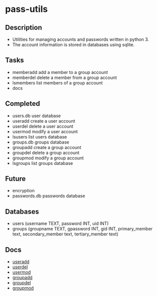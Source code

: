 # pass-utils

## Description
- Utilities for managing accounts and passwords written in python 3.
- The account information is stored in databases using sqlite.

## Tasks
- memberadd add a member to a group account
- memberdel delete a member from a group account
- lsmembers list members of a group account
- docs

## Completed
- users.db user database
- useradd create a user account
- userdel delete a user account
- usermod modify a user account
- lsusers list users database
- groups.db groups database
- groupadd create a group account
- groupdel delete a group account
- groupmod modify a group account
- lsgroups list groups database

## Future
- encryption
- passwords.db passwords database

## Databases
- users (username TEXT, password INT, uid INT)
- groups (groupname TEXT, gpassword INT, gid INT, primary_member text, secondary_member text, tertiary_member text)

## Docs
- [useradd](https://github.com/ubigby/passwd/blob/master/useradd.md)
- [userdel](https://github.com/ubigby/passwd/blob/master/userdel.md)
- [usermod](https://github.com/ubigby/passwd/blob/master/usermod.md)
- [groupadd](https://github.com/ubigby/passwd/blob/master/groupadd.md)
- [groupdel](https://github.com/ubigby/passwd/blob/master/groupdel.md)
- [groupmod](https://github.com/ubigby/passwd/blob/master/groupmod.md)
